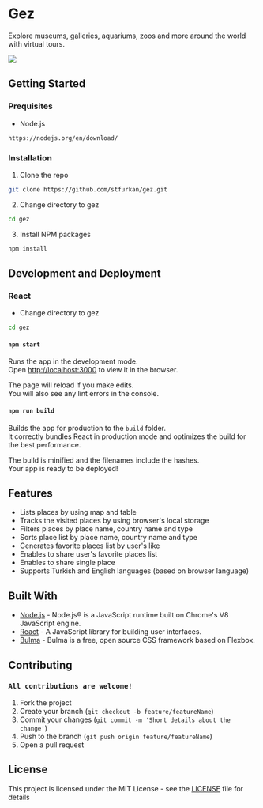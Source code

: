 # Gez

Explore museums, galleries, aquariums, zoos and more around the world with virtual tours.

![](readme_src/gezla.gif)

## Getting Started

### Prequisites

- Node.js

```
https://nodejs.org/en/download/
```

### Installation

1. Clone the repo

```sh
git clone https://github.com/stfurkan/gez.git
```

2. Change directory to gez

```sh
cd gez
```

3. Install NPM packages

```sh
npm install
```

## Development and Deployment

### React

- Change directory to gez

```sh
cd gez
```

#### `npm start`

Runs the app in the development mode.<br>
Open [http://localhost:3000](http://localhost:3000) to view it in the browser.

The page will reload if you make edits.<br>
You will also see any lint errors in the console.

#### `npm run build`

Builds the app for production to the `build` folder.<br>
It correctly bundles React in production mode and optimizes the build for the best performance.

The build is minified and the filenames include the hashes.<br>
Your app is ready to be deployed!

## Features

- Lists places by using map and table
- Tracks the visited places by using browser's local storage
- Filters places by place name, country name and type
- Sorts place list by place name, country name and type
- Generates favorite places list by user's like
- Enables to share user's favorite places list
- Enables to share single place
- Supports Turkish and English languages (based on browser language)

## Built With

- [Node.js](https://nodejs.org/) - Node.js® is a JavaScript runtime built on Chrome's V8 JavaScript engine.
- [React](https://reactjs.org/) - A JavaScript library for building user interfaces.
- [Bulma](https://bulma.io/) - Bulma is a free, open source CSS framework based on Flexbox.

## Contributing

### `All contributions are welcome!`

1. Fork the project
2. Create your branch (`git checkout -b feature/featureName`)
3. Commit your changes (`git commit -m 'Short details about the change'`)
4. Push to the branch (`git push origin feature/featureName`)
5. Open a pull request

## License

This project is licensed under the MIT License - see the [LICENSE](LICENSE) file for details
